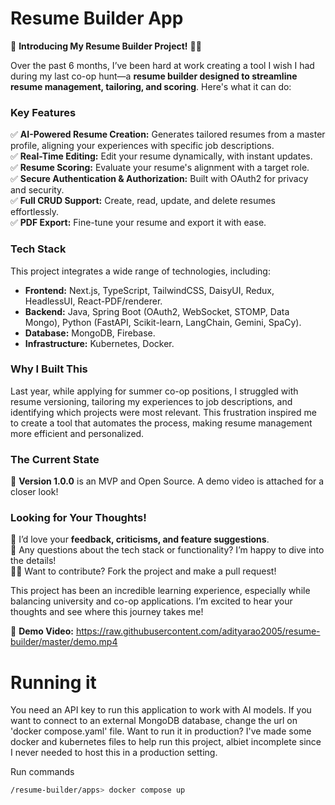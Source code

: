 # Resume Builder App

🚀 **Introducing My Resume Builder Project!** 📄✨  

Over the past 6 months, I’ve been hard at work creating a tool I wish I had during my last co-op hunt—a **resume builder designed to streamline resume management, tailoring, and scoring**. Here's what it can do:  

### **Key Features**  
✅ **AI-Powered Resume Creation:** Generates tailored resumes from a master profile, aligning your experiences with specific job descriptions.  
✅ **Real-Time Editing:** Edit your resume dynamically, with instant updates.  
✅ **Resume Scoring:** Evaluate your resume's alignment with a target role.  
✅ **Secure Authentication & Authorization:** Built with OAuth2 for privacy and security.  
✅ **Full CRUD Support:** Create, read, update, and delete resumes effortlessly.  
✅ **PDF Export:** Fine-tune your resume and export it with ease.  

### **Tech Stack**  
This project integrates a wide range of technologies, including:  
- **Frontend:** Next.js, TypeScript, TailwindCSS, DaisyUI, Redux, HeadlessUI, React-PDF/renderer.  
- **Backend:** Java, Spring Boot (OAuth2, WebSocket, STOMP, Data Mongo), Python (FastAPI, Scikit-learn, LangChain, Gemini, SpaCy).  
- **Database:** MongoDB, Firebase.  
- **Infrastructure:** Kubernetes, Docker.  

### **Why I Built This**  
Last year, while applying for summer co-op positions, I struggled with resume versioning, tailoring my experiences to job descriptions, and identifying which projects were most relevant. This frustration inspired me to create a tool that automates the process, making resume management more efficient and personalized.  

### **The Current State**  
📌 **Version 1.0.0** is an MVP and Open Source. A demo video is attached for a closer look!  

### **Looking for Your Thoughts!**  
💬 I’d love your **feedback, criticisms, and feature suggestions**.  
🤔 Any questions about the tech stack or functionality? I’m happy to dive into the details!  
👨‍💻 Want to contribute? Fork the project and make a pull request!

This project has been an incredible learning experience, especially while balancing university and co-op applications. I’m excited to hear your thoughts and see where this journey takes me!  

🎥 **Demo Video:** 
https://raw.githubusercontent.com/adityarao2005/resume-builder/master/demo.mp4

# Running it

You need an API key to run this application to work with AI models.
If you want to connect to an external MongoDB database, change the url on 'docker compose.yaml' file.
Want to run it in production? I've made some docker and kubernetes files to help run this project,
albiet incomplete since I never needed to host this in a production setting.

Run commands
```bash
/resume-builder/apps> docker compose up
```
